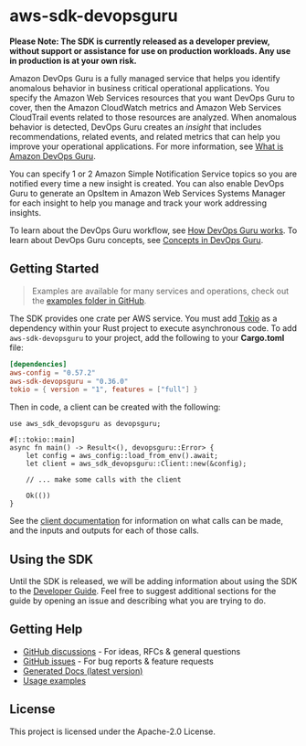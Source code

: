 # aws-sdk-devopsguru

**Please Note: The SDK is currently released as a developer preview, without support or assistance for use
on production workloads. Any use in production is at your own risk.**

Amazon DevOps Guru is a fully managed service that helps you identify anomalous behavior in business critical operational applications. You specify the Amazon Web Services resources that you want DevOps Guru to cover, then the Amazon CloudWatch metrics and Amazon Web Services CloudTrail events related to those resources are analyzed. When anomalous behavior is detected, DevOps Guru creates an _insight_ that includes recommendations, related events, and related metrics that can help you improve your operational applications. For more information, see [What is Amazon DevOps Guru](https://docs.aws.amazon.com/devops-guru/latest/userguide/welcome.html).

You can specify 1 or 2 Amazon Simple Notification Service topics so you are notified every time a new insight is created. You can also enable DevOps Guru to generate an OpsItem in Amazon Web Services Systems Manager for each insight to help you manage and track your work addressing insights.

To learn about the DevOps Guru workflow, see [How DevOps Guru works](https://docs.aws.amazon.com/devops-guru/latest/userguide/welcome.html#how-it-works). To learn about DevOps Guru concepts, see [Concepts in DevOps Guru](https://docs.aws.amazon.com/devops-guru/latest/userguide/concepts.html).

## Getting Started

> Examples are available for many services and operations, check out the
> [examples folder in GitHub](https://github.com/awslabs/aws-sdk-rust/tree/main/examples).

The SDK provides one crate per AWS service. You must add [Tokio](https://crates.io/crates/tokio)
as a dependency within your Rust project to execute asynchronous code. To add `aws-sdk-devopsguru` to
your project, add the following to your **Cargo.toml** file:

```toml
[dependencies]
aws-config = "0.57.2"
aws-sdk-devopsguru = "0.36.0"
tokio = { version = "1", features = ["full"] }
```

Then in code, a client can be created with the following:

```rust,no_run
use aws_sdk_devopsguru as devopsguru;

#[::tokio::main]
async fn main() -> Result<(), devopsguru::Error> {
    let config = aws_config::load_from_env().await;
    let client = aws_sdk_devopsguru::Client::new(&config);

    // ... make some calls with the client

    Ok(())
}
```

See the [client documentation](https://docs.rs/aws-sdk-devopsguru/latest/aws_sdk_devopsguru/client/struct.Client.html)
for information on what calls can be made, and the inputs and outputs for each of those calls.

## Using the SDK

Until the SDK is released, we will be adding information about using the SDK to the
[Developer Guide](https://docs.aws.amazon.com/sdk-for-rust/latest/dg/welcome.html). Feel free to suggest
additional sections for the guide by opening an issue and describing what you are trying to do.

## Getting Help

* [GitHub discussions](https://github.com/awslabs/aws-sdk-rust/discussions) - For ideas, RFCs & general questions
* [GitHub issues](https://github.com/awslabs/aws-sdk-rust/issues/new/choose) - For bug reports & feature requests
* [Generated Docs (latest version)](https://awslabs.github.io/aws-sdk-rust/)
* [Usage examples](https://github.com/awslabs/aws-sdk-rust/tree/main/examples)

## License

This project is licensed under the Apache-2.0 License.

